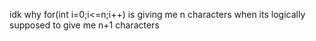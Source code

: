 idk why for(int i=0;i<=n;i++) is giving me n characters when its logically supposed to give me n+1 characters
